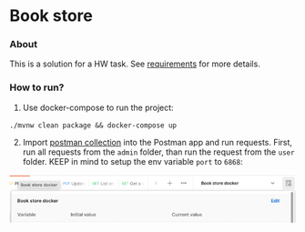 # Book store

### About

This is a solution for a HW task. See [requirements](./requirements.md) for more details.

### How to run?

1. Use docker-compose to run the project:
  ```shell
  ./mvnw clean package && docker-compose up
  ```
2. Import [postman collection](./bookstore.postman_collection.json) into the Postman app and run requests.
First, run all requests from the `admin` folder, than run the request from the `user` folder.
KEEP in mind to setup the env variable `port` to `6868`:

![img.png](content/postman-env-config.png)
